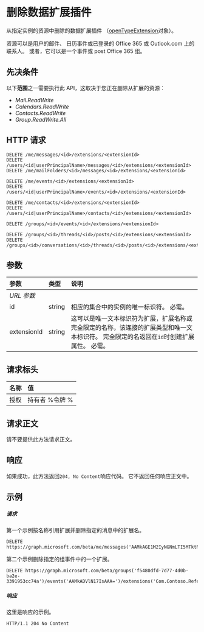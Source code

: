 # <a name="delete-data-extension"></a>删除数据扩展插件

从指定实例的资源中删除的数据扩展插件 （[openTypeExtension](../resources/openTypeExtension.md)对象）。 

资源可以是用户的邮件、 日历事件或已登录的 Office 365 或 Outlook.com 上的联系人。 或者，它可以是一个事件或 post Office 365 组。

## <a name="prerequisites"></a>先决条件

以下**范围**之一需要执行此 API，这取决于您正在删除从扩展的资源︰

- _Mail.ReadWrite_
- _Calendars.ReadWrite_
- _Contacts.ReadWrite_
- _Group.ReadWrite.All_

 
## <a name="http-request"></a>HTTP 请求
<!-- { "blockType": "ignored" } -->
```http
DELETE /me/messages/<id>/extensions/<extensionId>
DELETE /users/<id|userPrincipalName>/messages/<id>/extensions/<extensionId>
DELETE /me/mailFolders/<id>/messages/<id>/extensions/<extensionId>

DELETE /me/events/<id>/extensions/<extensionId>
DELETE /users/<id|userPrincipalName>/events/<id>/extensions/<extensionId>

DELETE /me/contacts/<id>/extensions/<extensionId>
DELETE /users/<id|userPrincipalName>/contacts/<id>/extensions/<extensionId>

DELETE /groups/<id>/events/<id>/extensions/<extensionId>

DELETE /groups/<id>/threads/<id>/posts/<id>/extensions/<extensionId>
DELETE /groups/<id>/conversations/<id>/threads/<id>/posts/<id>/extensions/<extensionId>
```

## <a name="parameters"></a>参数
|**参数**|**类型**|**说明**|
|:-----|:-----|:-----|
|_URL 参数_|
|id|string|相应的集合中的实例的唯一标识符。 必需。|
|extensionId|string|这可以是唯一文本标识符为扩展，扩展名称或完全限定的名称，该连接的扩展类型和唯一文本标识符。 完全限定的名返回在`id`时创建扩展属性。 必需。|


## <a name="request-headers"></a>请求标头
| 名称       | 值 |
|:---------------|:----------|
| 授权 | 持有者 %令牌 %|


## <a name="request-body"></a>请求正文
请不要提供此方法请求正文。


## <a name="response"></a>响应
如果成功，此方法返回`204, No Content`响应代码。 它不返回任何响应正文中。

## <a name="example"></a>示例
##### <a name="request"></a>请求
第一个示例按名称引用扩展并删除指定的消息中的扩展名。
<!-- {
  "blockType": "request",
  "name": "delete_opentypeextension"
}-->
```http
DELETE https://graph.microsoft.com/beta/me/messages('AAMkAGE1M2IyNGNmLTI5MTktNDUyZi1iOTVl===')/extensions('Com.Contoso.Referral')
```

第二个示例删除指定的组事件中的一个扩展。

<!-- { "blockType": "ignored" } -->
```http
DELETE https://graph.microsoft.com/beta/groups('f5480dfd-7d77-4d0b-ba2e-3391953cc74a')/events('AAMkADVlN17IsAAA=')/extensions('Com.Contoso.Referral')
```

 

##### <a name="response"></a>响应
这里是响应的示例。
<!-- {
  "blockType": "response",
  "truncated": false
} -->
```http
HTTP/1.1 204 No Content
```

<!-- uuid: 8fcb5dbc-d5aa-4681-8e31-b001d5168d79
2015-10-25 14:57:30 UTC -->
<!-- {
  "type": "#page.annotation",
  "description": "Delete opentypeextension",
  "keywords": "",
  "section": "documentation",
  "tocPath": ""
}-->